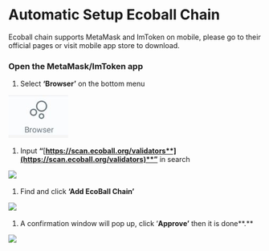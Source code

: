 # Automatic Setup Ecoball Chain

Ecoball chain supports MetaMask and ImToken on mobile, please go to their official pages or visit mobile app store to download.

### **Open the MetaMask/ImToken app**

1. Select **‘Browser’** on the bottom menu

![](<../../.gitbook/assets/1637140725(1) (1).png>)



1. Input **“**[**https://scan.ecoball.org/validators**](https://scan.ecoball.org/validators)**”** in search

![](../../.gitbook/assets/1637140798\(1\).png)

1. Find and click **‘Add EcoBall Chain’**

![](../../.gitbook/assets/1637140866\(1\).png)

1. A confirmation window will pop up, click ‘**Approve’** then it is done**.**

![](../../.gitbook/assets/1637140831\(1\).png)


